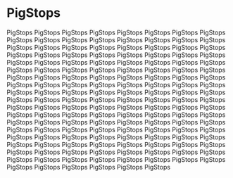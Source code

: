 # PigStops

PigStops PigStops PigStops PigStops PigStops PigStops PigStops PigStops PigStops PigStops PigStops PigStops PigStops PigStops PigStops PigStops PigStops PigStops PigStops PigStops PigStops PigStops PigStops PigStops PigStops PigStops PigStops PigStops PigStops PigStops PigStops PigStops PigStops PigStops PigStops PigStops PigStops PigStops PigStops PigStops PigStops PigStops PigStops PigStops PigStops PigStops PigStops PigStops PigStops PigStops PigStops PigStops PigStops PigStops PigStops PigStops PigStops PigStops PigStops PigStops PigStops PigStops PigStops PigStops PigStops PigStops PigStops PigStops PigStops PigStops PigStops PigStops PigStops PigStops PigStops PigStops PigStops PigStops PigStops PigStops PigStops PigStops PigStops PigStops PigStops PigStops PigStops PigStops PigStops PigStops PigStops PigStops PigStops PigStops PigStops PigStops PigStops PigStops PigStops PigStops PigStops PigStops PigStops PigStops PigStops PigStops PigStops PigStops PigStops PigStops PigStops PigStops PigStops PigStops PigStops PigStops PigStops PigStops PigStops PigStops PigStops PigStops PigStops PigStops PigStops PigStops PigStops PigStops PigStops PigStops PigStops PigStops PigStops PigStops PigStops PigStops PigStops PigStops PigStops PigStops PigStops PigStops PigStops PigStops PigStops PigStops PigStops PigStops PigStops PigStops 